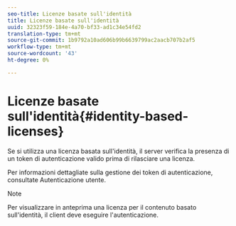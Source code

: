 ```yaml
---
seo-title: Licenze basate sull'identità
title: Licenze basate sull'identità
uuid: 32323f59-184e-4a70-bf33-ad1c34e54fd2
translation-type: tm+mt
source-git-commit: 1b9792a10ad606b99b6639799ac2aacb707b2af5
workflow-type: tm+mt
source-wordcount: '43'
ht-degree: 0%

---
```



# Licenze basate sull&#39;identità{#identity-based-licenses}

Se si utilizza una licenza basata sull&#39;identità, il server verifica la presenza di un token di autenticazione valido prima di rilasciare una licenza.

Per informazioni dettagliate sulla gestione dei token di autenticazione, consultate Autenticazione [](../../../protecting-content/implementing-the-license-server/processing-drm-requests.md#user-authentication) utente.

>[!NOTE]
>
>Per visualizzare in anteprima una licenza per il contenuto basato sull&#39;identità, il client deve eseguire l&#39;autenticazione.

